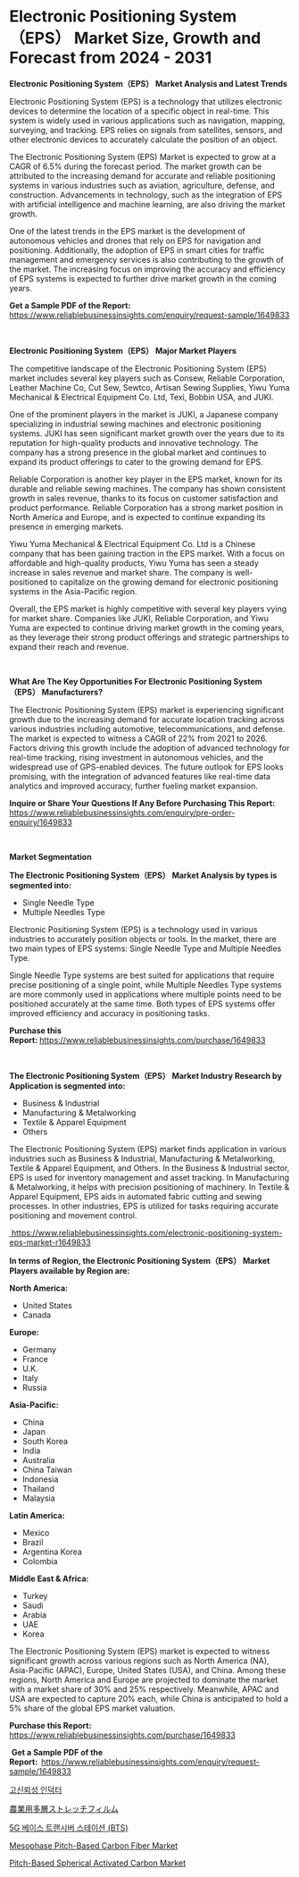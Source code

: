 <p><h1>Electronic Positioning System（EPS） Market Size, Growth and Forecast from 2024 - 2031</h1></p><p><strong>Electronic Positioning System（EPS） Market Analysis and Latest Trends</strong></p>
<p><p>Electronic Positioning System (EPS) is a technology that utilizes electronic devices to determine the location of a specific object in real-time. This system is widely used in various applications such as navigation, mapping, surveying, and tracking. EPS relies on signals from satellites, sensors, and other electronic devices to accurately calculate the position of an object.</p><p>The Electronic Positioning System (EPS) Market is expected to grow at a CAGR of 6.5% during the forecast period. The market growth can be attributed to the increasing demand for accurate and reliable positioning systems in various industries such as aviation, agriculture, defense, and construction. Advancements in technology, such as the integration of EPS with artificial intelligence and machine learning, are also driving the market growth.</p><p>One of the latest trends in the EPS market is the development of autonomous vehicles and drones that rely on EPS for navigation and positioning. Additionally, the adoption of EPS in smart cities for traffic management and emergency services is also contributing to the growth of the market. The increasing focus on improving the accuracy and efficiency of EPS systems is expected to further drive market growth in the coming years.</p></p>
<p><strong>Get a Sample PDF of the Report:&nbsp;</strong> <a href="https://www.reliablebusinessinsights.com/enquiry/request-sample/1649833">https://www.reliablebusinessinsights.com/enquiry/request-sample/1649833</a></p>
<p>&nbsp;</p>
<p><strong>Electronic Positioning System（EPS） Major Market Players</strong></p>
<p><p>The competitive landscape of the Electronic Positioning System (EPS) market includes several key players such as Consew, Reliable Corporation, Leather Machine Co, Cut Sew, Sewtco, Artisan Sewing Supplies, Yiwu Yuma Mechanical & Electrical Equipment Co. Ltd, Texi, Bobbin USA, and JUKI.</p><p>One of the prominent players in the market is JUKI, a Japanese company specializing in industrial sewing machines and electronic positioning systems. JUKI has seen significant market growth over the years due to its reputation for high-quality products and innovative technology. The company has a strong presence in the global market and continues to expand its product offerings to cater to the growing demand for EPS.</p><p>Reliable Corporation is another key player in the EPS market, known for its durable and reliable sewing machines. The company has shown consistent growth in sales revenue, thanks to its focus on customer satisfaction and product performance. Reliable Corporation has a strong market position in North America and Europe, and is expected to continue expanding its presence in emerging markets.</p><p>Yiwu Yuma Mechanical & Electrical Equipment Co. Ltd is a Chinese company that has been gaining traction in the EPS market. With a focus on affordable and high-quality products, Yiwu Yuma has seen a steady increase in sales revenue and market share. The company is well-positioned to capitalize on the growing demand for electronic positioning systems in the Asia-Pacific region.</p><p>Overall, the EPS market is highly competitive with several key players vying for market share. Companies like JUKI, Reliable Corporation, and Yiwu Yuma are expected to continue driving market growth in the coming years, as they leverage their strong product offerings and strategic partnerships to expand their reach and revenue.</p></p>
<p>&nbsp;</p>
<p><strong>What Are The Key Opportunities For Electronic Positioning System（EPS） Manufacturers?</strong></p>
<p><p>The Electronic Positioning System (EPS) market is experiencing significant growth due to the increasing demand for accurate location tracking across various industries including automotive, telecommunications, and defense. The market is expected to witness a CAGR of 22% from 2021 to 2026. Factors driving this growth include the adoption of advanced technology for real-time tracking, rising investment in autonomous vehicles, and the widespread use of GPS-enabled devices. The future outlook for EPS looks promising, with the integration of advanced features like real-time data analytics and improved accuracy, further fueling market expansion.</p></p>
<p><strong>Inquire or Share Your Questions If Any Before Purchasing This Report:</strong> <a href="https://www.reliablebusinessinsights.com/enquiry/pre-order-enquiry/1649833">https://www.reliablebusinessinsights.com/enquiry/pre-order-enquiry/1649833</a></p>
<p>&nbsp;</p>
<p><strong>Market Segmentation</strong></p>
<p><strong>The Electronic Positioning System（EPS） Market Analysis by types is segmented into:</strong></p>
<p><ul><li>Single Needle Type</li><li>Multiple Needles Type</li></ul></p>
<p><p>Electronic Positioning System (EPS) is a technology used in various industries to accurately position objects or tools. In the market, there are two main types of EPS systems: Single Needle Type and Multiple Needles Type. </p><p>Single Needle Type systems are best suited for applications that require precise positioning of a single point, while Multiple Needles Type systems are more commonly used in applications where multiple points need to be positioned accurately at the same time. Both types of EPS systems offer improved efficiency and accuracy in positioning tasks.</p></p>
<p><strong>Purchase this Report:&nbsp;</strong><a href="https://www.reliablebusinessinsights.com/purchase/1649833">https://www.reliablebusinessinsights.com/purchase/1649833</a></p>
<p>&nbsp;</p>
<p><strong>The Electronic Positioning System（EPS） Market Industry Research by Application is segmented into:</strong></p>
<p><ul><li>Business & Industrial</li><li>Manufacturing & Metalworking</li><li>Textile & Apparel Equipment</li><li>Others</li></ul></p>
<p><p>The Electronic Positioning System (EPS) market finds application in various industries such as Business & Industrial, Manufacturing & Metalworking, Textile & Apparel Equipment, and Others. In the Business & Industrial sector, EPS is used for inventory management and asset tracking. In Manufacturing & Metalworking, it helps with precision positioning of machinery. In Textile & Apparel Equipment, EPS aids in automated fabric cutting and sewing processes. In other industries, EPS is utilized for tasks requiring accurate positioning and movement control.</p></p>
<p><a href="https://www.reliablebusinessinsights.com/electronic-positioning-system-eps-market-r1649833">&nbsp;https://www.reliablebusinessinsights.com/electronic-positioning-system-eps-market-r1649833</a></p>
<p><strong>In terms of Region, the Electronic Positioning System（EPS） Market Players available by Region are:</strong></p>
<p>
    <p> <strong> North America: </strong>
        <ul>
            <li>United States</li>
            <li>Canada</li>
        </ul>
        </p> 
    <p> <strong> Europe: </strong>
        <ul>
            <li>Germany</li>
            <li>France</li>
            <li>U.K.</li>
            <li>Italy</li>
            <li>Russia</li>
        </ul>
        </p> 
    <p> <strong> Asia-Pacific: </strong>
        <ul>
            <li>China</li>
            <li>Japan</li>
            <li>South Korea</li>
            <li>India</li>
            <li>Australia</li>
            <li>China Taiwan</li>
            <li>Indonesia</li>
            <li>Thailand</li>
            <li>Malaysia</li>
        </ul>
        </p> 
    <p> <strong> Latin America: </strong>
        <ul>
            <li>Mexico</li>
            <li>Brazil</li>
            <li>Argentina Korea</li>
            <li>Colombia</li>
        </ul>
        </p> 
    <p> <strong> Middle East & Africa: </strong>
        <ul>
            <li>Turkey</li>
            <li>Saudi</li>
            <li>Arabia</li>
            <li>UAE</li>
            <li>Korea</li>
        </ul>
    </p>
    </p>
<p><p>The Electronic Positioning System (EPS) market is expected to witness significant growth across various regions such as North America (NA), Asia-Pacific (APAC), Europe, United States (USA), and China. Among these regions, North America and Europe are projected to dominate the market with a market share of 30% and 25% respectively. Meanwhile, APAC and USA are expected to capture 20% each, while China is anticipated to hold a 5% share of the global EPS market valuation.</p></p>
<p><strong>Purchase this Report: </strong><a href="https://www.reliablebusinessinsights.com/purchase/1649833">https://www.reliablebusinessinsights.com/purchase/1649833</a></p>
<p>&nbsp;<strong>Get a Sample PDF of the Report:&nbsp;&nbsp;</strong><a href="https://www.reliablebusinessinsights.com/enquiry/request-sample/1649833">https://www.reliablebusinessinsights.com/enquiry/request-sample/1649833</a></p>
<p><strong></strong></p>
<p><p><a href="https://github.com/nicholasellison0076890/Market-Research-Report-List-1/blob/main/5386533104246.md">고신뢰성 인덕터</a></p><p><a href="https://medium.com/@bl2501989/%E8%BE%B2%E6%A5%AD%E7%94%A8%E3%83%9E%E3%83%AB%E3%83%81%E3%83%AC%E3%82%A4%E3%83%A4%E3%83%BC%E3%82%B9%E3%83%88%E3%83%AC%E3%83%83%E3%83%81%E3%83%95%E3%82%A3%E3%83%AB%E3%83%A0%E3%81%AE%E5%B8%82%E5%A0%B4%E8%AA%BF%E6%9F%BB%E3%83%AC%E3%83%9D%E3%83%BC%E3%83%88-%E3%81%9D%E3%81%AE%E6%AD%B4%E5%8F%B2%E3%81%A82031%E5%B9%B4%E3%81%8B%E3%82%892031%E5%B9%B4%E3%81%BE%E3%81%A7%E3%81%AE%E4%BA%88%E6%B8%AC-faf7ad8533ca">農業用多層ストレッチフィルム</a></p><p><a href="https://medium.com/@dayanarunolfsdottir/5g-%EA%B8%B0%EC%A7%80%EA%B5%AD-base-transceiver-stations-bts-%EC%8B%9C%EC%9E%A5-%EC%A0%90%EC%9C%A0%EC%9C%A8-%EB%B3%80%ED%99%94-%EB%B0%8F-%EC%8B%9C%EC%9E%A5-%EC%84%B1%EC%9E%A5-%EC%B6%94%EC%9D%B4-2024%EB%85%84-2031%EB%85%84-de3b1a94856b">5G 베이스 트랜시버 스테이션 (BTS)</a></p><p><a href="https://github.com/dx0328/Market-Research-Report-List-3/blob/main/mesophase-pitch-based-carbon-fiber-market.md">Mesophase Pitch-Based Carbon Fiber Market</a></p><p><a href="https://github.com/Glendatilghmankmgz0rbhwpy/Market-Research-Report-List-2/blob/main/pitch-based-spherical-activated-carbon-market.md">Pitch-Based Spherical Activated Carbon Market</a></p></p>